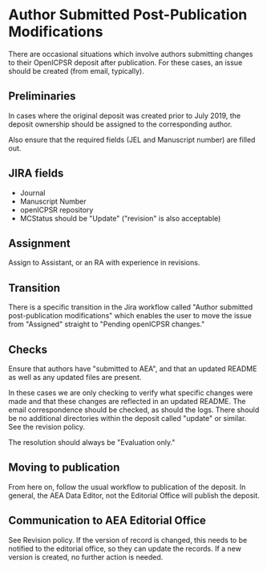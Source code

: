 # Author Submitted Post-Publication Modifications

There are occasional situations which involve authors submitting changes to their OpenICPSR deposit after publication. For these cases, an issue should be created (from email, typically). 

## Preliminaries

In cases where the original deposit was created prior to July 2019, the deposit ownership should be assigned to the corresponding author. 

Also ensure that the required fields (JEL and Manuscript number) are filled out.

## JIRA fields

- Journal
- Manuscript Number
- openICPSR repository
- MCStatus should be "Update" ("revision" is also acceptable)

## Assignment

Assign to Assistant, or an RA with experience in revisions.

## Transition

There is a specific transition in the Jira workflow called "Author submitted post-publication modifications" which enables the user to move the issue from "Assigned" straight to "Pending openICPSR changes."

## Checks

Ensure that authors have "submitted to AEA", and that an updated README as well as any updated files are present.

In these cases we are only checking to verify what specific changes were made and that these changes are reflected in an updated README. The email correspondence should be checked, as should the logs. There should be no additional directories within the deposit called "update" or similar. See the revision policy.

The resolution should always be "Evaluation only."

## Moving to publication

From here on, follow the usual workflow to publication of the deposit. In general, the AEA Data Editor, not the Editorial Office will publish the deposit.

## Communication to AEA Editorial Office

See Revision policy. If the version of record is changed, this needs to be notified to the editorial office, so they can update the records. If a new version is created, no further action is needed.
